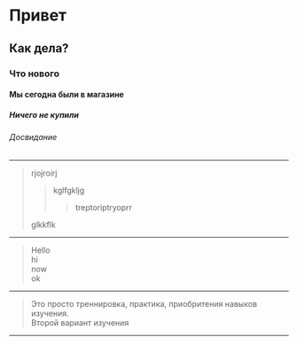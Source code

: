 # Привет
## Как дела?
### Что нового
#### Мы сегодна были в магазине  
##### Ничего не купили  
###### Досвидание  
---

> rjojroirj
>> kglfgkljg  
>>> treptoriptryoprr  
> 
>glkkflk

---

>Hello  
>hi  
>now  
>ok  

---

>Это просто треннировка,
практика, приобритения
навыков изучения.  
>Второй вариант изучения

---


